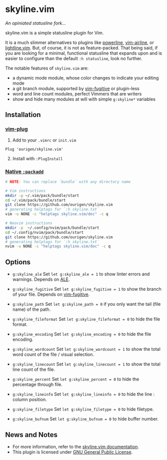 # skyline.vim

*An opiniated statusline fork...*

skyline.vim is a simple statusline plugin for Vim.

It is a much slimmer alternatives to plugins like [powerline](https://github.com/powerline/powerline), [vim-airline](https://github.com/vim-airline/vim-airline), or [lightline.vim](https://github.com/itchyny/lightline.vim). But, of course, it is not as feature-packed. That being said, if you are looking for a minimal, functional statusline that expands upon and is easier to configure than the default `:h statusline`, look no further.

The notable features of `skyline.vim` are:

* a dynamic mode module, whose color changes to indicate your editing mode
* a git branch module, supported by [vim-fugitive](https://github.com/tpope/vim-fugitive) or plugin-less
* word and line count modules, perfect Vimmers that are writers
* show and hide many modules at will with simple `g:skyline*` variables

## Installation

### [vim-plug](https://github.com/junegunn/vim-plug)

1. Add to your `.vimrc` or `init.vim`

```
Plug 'ourigen/skyline.vim'
```

2. Install with `:PlugInstall`

### [Native `:packadd`](https://vimhelp.org/repeat.txt.html#packages)

```sh
# NOTE: You can replace `bundle` with any directory name

# Vim instructions
mkdir -p ~/.vim/pack/bundle/start
cd ~/.vim/pack/bundle/start
git clone https://github.com/ourigen/skyline.vim
# generating helptags for `:h skyline.txt`
vim -u NONE -c "helptags skyline.vim/doc" -c q

# Neovim instructions
mkdir -p  ~/.config/nvim/pack/bundle/start
cd ~/.config/nvim/pack/bundle/start
git clone https://github.com/ourigen/skyline.vim
# generating helptags for `:h skyline.txt`
nvim -u NONE -c "helptags skyline.vim/doc" -c q
```

## Options

* `g:skyline_ale` Set `let g:skyline_ale = 1` to show linter errors and warnings. Depends on
	[ALE](https://github.com/dense-analysis/ale).

* `g:skyline_fugitive` Set `let g:skyline_fugitive = 1` to show the branch of your file. Depends on [vim-fugitive](https://github.com/tpope/vim-fugitive).

* `g:skyline_path` Set `let g:skyline_path = 0` if you only want the tail (file name) of the path.

* `g:skyline_fileformat` Set `let g:skyline_fileformat = 0` to hide the file format.

* `g:skyline_encoding`  Set `let g:skyline_encoding = 0` to hide the file encoding.

* `g:skyline_wordcount` Set `let g:skyline_wordcount = 1` to show the total word count of the file / visual selection.

* `g:skyline_linecount` Set `let g:skyline_linecount = 1` to show the total line count of the file.

* `g:skyline_percent` Set `let g:skyline_percent = 0` to hide the percentage through file.

* `g:skyline_lineinfo` Set `let g:skyline_lineinfo = 0` to hide the line : column position.

* `g:skyline_filetype` Set `let g:skyline_filetype = 0` to hide filetype.

* `g:skyline_bufnum` Set `let g:skyline_bufnum = 0` to hide buffer number.

## News and Notes

* For more information, refer to the [skyline.vim documentation](doc/skyline.txt).
* This plugin is licensed under [GNU General Public License](LICENSE.md).
